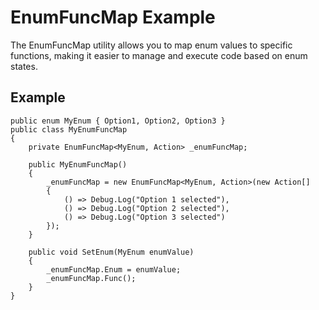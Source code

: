# EnumFuncMap Example

The EnumFuncMap utility allows you to map enum values to specific functions, 
making it easier to manage and execute code based on enum states.

## Example

```
public enum MyEnum { Option1, Option2, Option3 }
public class MyEnumFuncMap 
{ 
    private EnumFuncMap<MyEnum, Action> _enumFuncMap;

    public MyEnumFuncMap()
    {
        _enumFuncMap = new EnumFuncMap<MyEnum, Action>(new Action[]
        {
            () => Debug.Log("Option 1 selected"),
            () => Debug.Log("Option 2 selected"),
            () => Debug.Log("Option 3 selected")
        });
    }

    public void SetEnum(MyEnum enumValue)
    {
        _enumFuncMap.Enum = enumValue;
        _enumFuncMap.Func();
    }
}
```